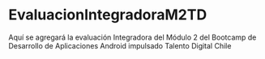 # EvaluacionIntegradoraM2TD
Aquí se agregará la evaluación Integradora del Módulo 2 del Bootcamp de Desarrollo de Aplicaciones Android impulsado Talento Digital Chile
